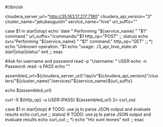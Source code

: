 #!/bin/sh

cloudera_server_url="http://35.163.17.217:7180"
cloudera_api_version="3"
cluster_name="jakubaugustin"
service_name="hive"
url_suffix=""


case $1 in 
	start|stop)
		echo `date`" Performing "${service_name} " "$1" command."
		url_suffix="/commands/"$1
		http_op="POST"
	;;
	status)
		echo `date`"Performing "${service_name} " "$1" command."
		http_op="GET"
	;;
	*)
		echo "Unknown operation: "$1
		echo "usage: ./3_api_hive_state.sh start|stop|status"
		exit
	;;
esac

#Ask for username and password
read -p "Username: " USER
echo -n Password: 
read -s PASS
echo ""


assembled_url=${cloudera_server_url}"/api/v"${cloudera_api_version}"/clusters/"${cluster_name}"/services/"${service_name}${url_suffix}

echo ${assembled_url}

curl -X ${http_op} -u ${USER}:${PASS} ${assembled_url} 2> curl_out

case $1 in 
	start|stop)
	# TODO: use jq to parse JSON output and evaluate results
		echo curl_out
	;;
	status)
	# TODO: use jq to parse JSON output and evaluate results
		echo curl_out
	;;
	*)
		echo "Hic sunt leones"
		exit
	;;
esac